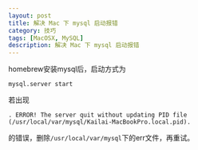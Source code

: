 ```yaml
---
layout: post
title: 解决 Mac 下 mysql 启动报错
category: 技巧
tags: [MacOSX, MySQL]
description: 解决 Mac 下 mysql 启动报错
---
```


homebrew安装mysql后，启动方式为

```
mysql.server start
```

若出现

```
. ERROR! The server quit without updating PID file (/usr/local/var/mysql/Kailai-MacBookPro.local.pid).
```

的错误，删除`/usr/local/var/mysql`下的err文件，再重试。
